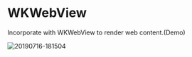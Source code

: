 # WKWebView
Incorporate with WKWebView to render web content.(Demo)



![20190716-181504](https://user-images.githubusercontent.com/23055114/61286603-c4acdd00-a7f5-11e9-9052-7c81048a26f7.jpg)

